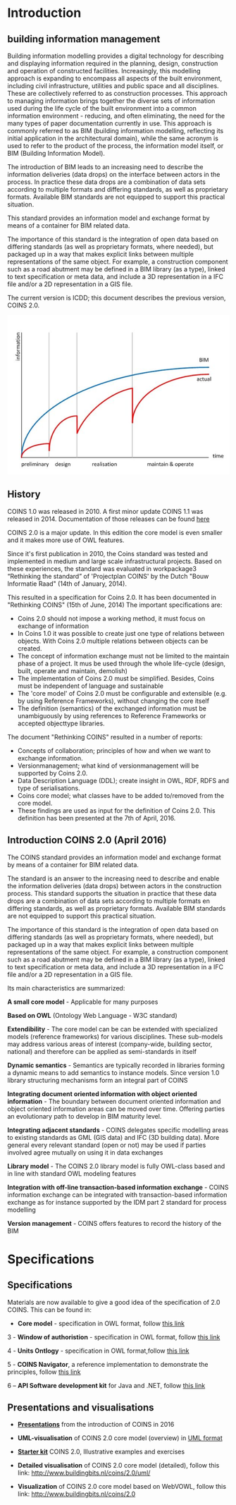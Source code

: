 # Introduction 


## building information management

Building information modelling provides a digital technology for describing and displaying information required in the planning, design, construction and operation of constructed facilities. Increasingly, this modelling approach is expanding to encompass all aspects of the built environment, including civil infrastructure, utilities and public space and all disciplines. These are collectively referred to as construction processes. This approach to managing information brings together the diverse sets of information used during the life cycle of the built environment into a common information environment - reducing, and often eliminating, the need for the many types of paper documentation currently in use.
This approach is commonly referred to as BIM (building information modelling, reflecting its initial application in the architectural domain), while the same acronym is used to refer to the product of the process, the information model itself, or BIM (Building Information Model).

The introduction of BIM leads to an increasing need to describe the information deliveries (data drops) on the interface between actors in the process. In practice these data drops are a combination of data sets according to multiple formats and differing standards, as well as proprietary formats. Available BIM standards are not equipped to support this practical situation.

This standard provides an information model and exchange format by means of a container for BIM related data.

The importance of this standard is the integration of open data based on differing standards (as well as proprietary formats, where needed), but packaged up in a way that makes explicit links between multiple representations of the same object. For example, a construction component such as a road abutment may be defined in a BIM library (as a type), linked to text specification or meta data, and include a 3D representation in a IFC file and/or a 2D representation in a GIS file.

The current version is ICDD; this document describes the previous version, COINS 2.0.

![Visualisation of information exchange in the life cycle](./media/600px-Exchange_during_project.jpg "Information exchange in the life cycle")


## History

COINS 1.0 was released in 2010. A first minor update COINS 1.1 was released in 2014. Documentation of those releases can be found [here](./coinsarchive)

COINS 2.0 is a major update. In this edition the core model is even smaller and it makes more use of OWL features.  

Since it's first publication in 2010, the Coins standard was tested and implemented in medium and large scale infrastructural projects.
Based on these experiences, the standard was evaluated in workpackage3 “Rethinking the standard” of 'Projectplan COINS' by the Dutch "Bouw Informatie Raad" (14th of January, 2014).

This resulted in a specification for Coins 2.0. It has been documented in "Rethinking COINS" (15th of June, 2014) The important specifications are:

* Coins 2.0 should not impose a working method, it must focus on exchange of information
* In Coins 1.0 it was possible to create just one type of relations between objects. With Coins 2.0 multiple relations between objects can be created.
* The concept of information exchange must not be limited to the maintain phase of a project. It mus be used through the whole life-cycle (design, built, operate and maintain, demolish)
* The implementation of Coins 2.0 must be simplified. Besides, Coins must be independent of language and sustainable
* The 'core model' of Coins 2.0 must be configurable and extensible (e.g. by using Reference Frameworks), without changing the core itself
* The definition (semantics) of the exchanged information must be unambiguously by using references to Reference Frameworks or accepted objecttype libraries.


The document "Rethinking COINS" resulted in a number of reports:

* Concepts of collaboration; principles of how and when we want to exchange information.
* Versionmanagement; what kind of versionmanagement will be supported by Coins 2.0.
* Data Description Language (DDL); create insight in OWL, RDF, RDFS and type of serialisations.
* Coins core model; what classes have to be added to/removed from the core model.
* These findings are used as input for the definition of Coins 2.0. This definition has been presented at the 7th of April, 2016.


## Introduction COINS 2.0 (April 2016)
The COINS standard provides an information model and exchange format by means of a container for BIM related data.

The standard is an answer to the increasing need to describe and enable the information deliveries (data drops) between actors in the construction process.  This standard supports the situation in practice that these data drops are a combination of data sets according to multiple formats en differing standards, as well as proprietary formats. Available BIM standards are not equipped to support this practical situation.

The importance of this standard is the integration of open data based on differing standards (as well as proprietary formats, where needed), but packaged up in a way that makes explicit links between multiple representations of the same object. For example, a construction component such as a road abutment may be defined in a BIM library (as a type), linked to text specification or meta data, and include a 3D representation in a IFC file and/or a 2D representation in a GIS file.

Its main characteristics are summarized:

**A small core model** -  Applicable for many purposes

**Based on <a>OWL</a>** (Ontology Web Language - W3C standard)

**Extendibility** - The core model can be can be extended with specialized models (reference frameworks) for various disciplines. These sub-models may address various areas of interest (company-wide, building sector, national) and therefore can be applied as semi-standards in itself

**Dynamic semantics** - Semantics are typically recorded in libraries forming a dynamic means to add semantics to instance models. Since version 1.0 library structuring mechanisms form an integral part of COINS

**Integrating document oriented information with object oriented information** - The boundary between document oriented information and object oriented information areas can be moved over time. Offering parties an evolutionary path to develop in BIM maturity level.

**Integrating adjacent standards** - COINS delegates specific modelling areas to existing standards as GML (GIS data) and IFC (3D building data). More general every relevant standard (open or not) may be used if parties involved agree mutually on using it in data exchanges

**Library model** - The COINS 2.0 library model is fully OWL-class based and in line with standard OWL modeling features

**Integration with off-line transaction-based information exchange** - COINS information exchange can be integrated with transaction-based information exchange as for instance supported by the IDM part 2 standard for process modelling

**Version management** - COINS offers features to record the history of the BIM


# Specifications


## Specifications

Materials are now available to give a good idea of the specification of 2.0 COINS. This can be found in:

* **Core model** - specification in OWL format, follow [this link](https://github.com/bimloket/COINS_2.0/blob/master/cbim-2.0.1.rdf)

3 - **Window of authoristion** - specification in OWL format, follow [this link](https://github.com/bimloket/COINS_2.0/blob/master/COINSWOA.rdf)

4 - **Units Ontlogy** - specification in OWL format,follow [this link](https://github.com/bimloket/COINS_2.0/blob/master/units-2.0.rdf)

5 - **COINS Navigator**, a reference implementation to demonstrate the principles, follow [this link](http://www.https://github.com/bimloket/COINS_2.0/blob/master/COINS_2.0_Navigator.jar)

6 – **API Software development kit** for Java and .NET, follow [this link](https://github.com/sysunite/coins-2-sdk)


## Presentations and visualisations

* [**Presentations**](https://github.com/bimloket/COINS_2.0/tree/master/docs/coinsweb/presentaties) from the introduction of COINS in 2016 

* **UML-visualisation** of COINS 2.0 core model (overview) in [UML format](https://github.com/bimloket/COINS_2.0/blob/master/docs/coinsweb/presentaties/UML_Cbim-2.0_DEFINITIEF_v1.0.pdf)

* [**Starter kit**](https://github.com/bimloket/COINS_2.0/blob/master/docs/coinsweb/presentaties/6_Starter_kit_COINS_2.0_RC19_v0_4_UK.pdf) COINS 2.0, Illustrative examples and exercises

* **Detailed visualisation** of COINS 2.0 core model (detailed), follow this link:
http://www.buildingbits.nl/coins/2.0/uml/

* **Visualization** of COINS 2.0 core model based on WebVOWL, follow this link:
http://www.buildingbits.nl/coins/2.0





